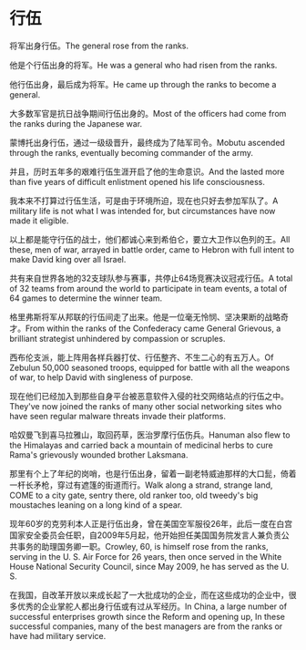 # 行伍

<p><span class="chinese">将军出身行伍。</span><span class="english">The general rose from the ranks.</span></p>

<p><span class="chinese">他是个行伍出身的将军。</span><span class="english">He was a general who had risen from the ranks.</span></p>

<p><span class="chinese">他行伍出身，最后成为将军。</span><span class="english">He came up through the ranks to become a general.</span></p>

<p><span class="chinese">大多数军官是抗日战争期间行伍出身的。</span><span class="english">Most of the officers had come from the ranks during the Japanese war.</span></p>

<p><span class="chinese">蒙博托出身行伍，通过一级级晋升，最终成为了陆军司令。</span><span class="english">Mobutu ascended through the ranks, eventually becoming commander of the army.</span></p>

<p><span class="chinese">并且，历时五年多的艰难行伍生涯开启了他的生命意识。</span><span class="english">And the lasted more than five years of difficult enlistment opened his life consciousness.</span></p>

<p><span class="chinese">我本来不打算过行伍生活，可是由于环境所迫，现在也只好去参加军队了。</span><span class="english">A military life is not what I was intended for, but circumstances have now made it eligible.</span></p>

<p><span class="chinese">以上都是能守行伍的战士，他们都诚心来到希伯仑，要立大卫作以色列的王。</span><span class="english">All these, men of war, arrayed in battle order, came to Hebron with full intent to make David king over all Israel.</span></p>

<p><span class="chinese">共有来自世界各地的32支球队参与赛事，共停止64场竞赛决议冠戎行伍。</span><span class="english">A total of 32 teams from around the world to participate in team events, a total of 64 games to determine the winner team.</span></p>

<p><span class="chinese">格里弗斯将军从邦联的行伍间走了出来。他是一位毫无怜悯、坚决果断的战略奇才。</span><span class="english">From within the ranks of the Confederacy came General Grievous, a brilliant strategist unhindered by compassion or scruples.</span></p>

<p><span class="chinese">西布伦支派，能上阵用各样兵器打仗、行伍整齐、不生二心的有五万人。</span><span class="english">Of Zebulun 50,000 seasoned troops, equipped for battle with all the weapons of war, to help David with singleness of purpose.</span></p>

<p><span class="chinese">现在他们已经加入到那些自身平台被恶意软件入侵的社交网络站点的行伍之中。</span><span class="english">They've now joined the ranks of many other social networking sites who have seen regular malware threats invade their platforms.</span></p>

<p><span class="chinese">哈奴曼飞到喜马拉雅山，取回药草，医治罗摩行伍伤兵。</span><span class="english">Hanuman also flew to the Himalayas and carried back a mountain of medicinal herbs to cure Rama's grievously wounded brother Laksmana.</span></p>

<p><span class="chinese">那里有个上了年纪的岗哨，也是行伍出身，留着一副老特威迪那样的大口髭，倚着一杆长矛枪，穿过有遮篷的街道而行。</span><span class="english">Walk along a strand, strange land, COME to a city gate, sentry there, old ranker too, old tweedy's big moustaches leaning on a long kind of a spear.</span></p>

<p><span class="chinese">现年60岁的克劳利本人正是行伍出身，曾在美国空军服役26年，此后一度在白宫国家安全委员会任职，自2009年5月起，他开始担任美国国务院发言人兼负责公共事务的助理国务卿一职。</span><span class="english">Crowley, 60, is himself rose from the ranks, serving in the U. S. Air Force for 26 years, then once served in the White House National Security Council, since May 2009, he has served as the U. S.</span></p>

<p><span class="chinese">在我国，自改革开放以来成长起了一大批成功的企业，而在这些成功的企业中，很多优秀的企业掌舵人都出身行伍或有过从军经历。</span><span class="english">In China, a large number of successful enterprises growth since the Reform and opening up, In these successful companies, many of the best managers are from the ranks or have had military service.</span></p>

